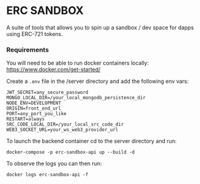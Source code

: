 #  ERC SANDBOX

A suite of tools that allows you to spin up a sandbox / dev space for dapps using ERC-721 tokens.

### Requirements

You will need to be able to run docker containers locally: https://www.docker.com/get-started/

Create a `.env` file in the /server directory and add the following env vars:

```
JWT_SECRET=any_secure_password
MONGO_LOCAL_DIR=/your_local_mongodb_persistence_dir
NODE_ENV=DEVELOPMENT
ORIGIN=front_end_url
PORT=any_port_you_like
RESTART=always
SRC_CODE_LOCAL_DIR=/your_local_src_code_dir
WEB3_SOCKET_URL=your_ws_web3_provider_url
```

To launch the backend container cd to the server directory and run:

`docker-compose -p erc-sandbox-api up --build -d`

To observe the logs you can then run:

`docker logs erc-sandbox-api -f`

 